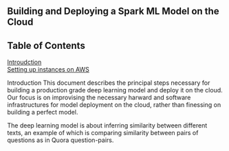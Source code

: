## Building and Deploying a Spark ML Model on the Cloud
## Table of Contents  
[Introudction](#headers)  
[Setting up instances on AWS](#emphasis)  

<a name="headers"/>
Introduction
This document describes the principal steps necessary for building a production grade deep learning model and deploy it on the cloud. Our focus is on improvising the necessary harward and software infrastructures for model deployment on the cloud, rather than finessing on building a perfect model. 

The deep learning model is about inferring similarity between different texts, an example of which is comparing similarity between pairs of questions as in Quora question-pairs.  
